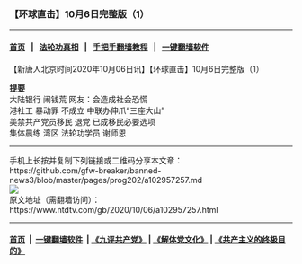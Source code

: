 ### 【环球直击】10月6日完整版（1）
------------------------

#### [首页](https://github.com/gfw-breaker/banned-news3/blob/master/README.md) &nbsp;&nbsp;|&nbsp;&nbsp; [法轮功真相](https://github.com/begood0513/basic/blob/master/README.md)  &nbsp;&nbsp;|&nbsp;&nbsp; [手把手翻墙教程](https://github.com/gfw-breaker/guides/wiki)  &nbsp;&nbsp;|&nbsp;&nbsp; [一键翻墙软件](https://github.com/gfw-breaker/nogfw/blob/master/README.md)  



<div><div class="post_content" itemprop="articleBody">
 <p>
  【新唐人北京时间2020年10月06日讯】【环球直击】10月6日完整版（1）
 </p>
 <p>
  <strong>
   提要
  </strong>
  <br/>
  <ok href="https://www.ntdtv.com/gb/大陆银行.htm">
   大陆银行
  </ok>
  闹钱荒 网友：会造成社会恐慌
  <br/>
  港社工
  <ok href="https://www.ntdtv.com/gb/暴动罪.htm">
   暴动罪
  </ok>
  不成立 中联办伸爪“三座大山”
  <br/>
  <ok href="https://www.ntdtv.com/gb/美禁共产党员移民.htm">
   美禁共产党员移民
  </ok>
  <ok href="https://www.ntdtv.com/gb/退党.htm">
   退党
  </ok>
  已成移民必要选项
  <br/>
  集体晨练 湾区
  <ok href="https://www.ntdtv.com/gb/法轮功学员.htm">
   法轮功学员
  </ok>
  谢师恩
 </p>
 <div class="single_ad">
 </div>
</div>
</div>
<hr/>
手机上长按并复制下列链接或二维码分享本文章：<br/>
https://github.com/gfw-breaker/banned-news3/blob/master/pages/prog202/a102957257.md <br/>
<a href='https://github.com/gfw-breaker/banned-news3/blob/master/pages/prog202/a102957257.md'><img src='https://github.com/gfw-breaker/banned-news3/blob/master/pages/prog202/a102957257.md.png'/></a> <br/>
原文地址（需翻墙访问）：https://www.ntdtv.com/gb/2020/10/06/a102957257.html


------------------------
#### [首页](https://github.com/gfw-breaker/banned-news3/blob/master/README.md) &nbsp;|&nbsp; [一键翻墙软件](https://github.com/gfw-breaker/nogfw/blob/master/README.md) &nbsp;| [《九评共产党》](https://github.com/gfw-breaker/9ping.md/blob/master/README.md#九评之一评共产党是什么) | [《解体党文化》](https://github.com/gfw-breaker/jtdwh.md/blob/master/README.md) | [《共产主义的终极目的》](https://github.com/gfw-breaker/gczydzjmd.md/blob/master/README.md)


<img src='http://gfw-breaker.win/banned-news3/pages/prog202/a102957257.md' width='0px' height='0px'/>
